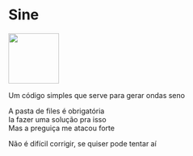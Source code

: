 # Sine
<img
  src="/files/icon.ico"
  style="display: inline-block; margin: 1 auto"
  width = 100> 
  
 Um código simples que serve para gerar ondas seno
 
 
 A pasta de files é obrigatória<br> 
 Ia fazer uma solução pra isso<br> 
 Mas a preguiça me atacou forte<br> 

Não é difícil corrigir, se quiser pode tentar aí
